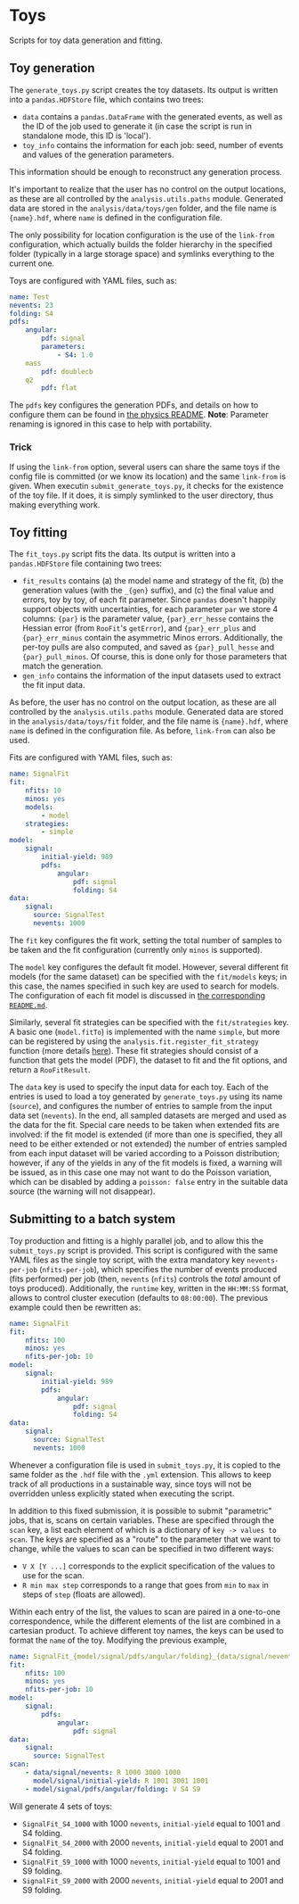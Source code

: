 Toys
====

Scripts for toy data generation and fitting.


Toy generation
--------------

The `generate_toys.py` script creates the toy datasets.
Its output is written into a `pandas.HDFStore` file, which contains two trees:

  - `data` contains a `pandas.DataFrame` with the generated events, as well as the ID of the job used to generate it (in case the script is run in standalone mode, this ID is 'local').
  - `toy_info` contains the information for each job: seed, number of events and values of the generation parameters.

This information should be enough to reconstruct any generation process. 

It's important to realize that the user has no control on the output locations, as these are all controlled by the `analysis.utils.paths` module.
Generated data are stored in the `analysis/data/toys/gen` folder, and the file name is `{name}.hdf`, where `name` is defined in the configuration file.

The only possibility for location configuration is the use of the `link-from` configuration, which actually builds the folder hierarchy in the specified folder (typically in a large storage space) and symlinks everything to the current one.

Toys are configured with YAML files, such as:

```yaml
name: Test
nevents: 23
folding: S4
pdfs:
    angular:
        pdf: signal
        parameters:
            - S4: 1.0
    mass
        pdf: doublecb
    q2
        pdf: flat
```

The `pdfs` key configures the generation PDFs, and details on how to configure them can be found in [the physics README](../physics/README.md).
**Note**: Parameter renaming is ignored in this case to help with portability.


### Trick

If using the `link-from` option, several users can share the same toys if the config file is committed (or we know its location) and the same `link-from` is given.
When executin `submit_generate_toys.py`, it checks for the existence of the toy file.
If it does, it is simply symlinked to the user directory, thus making everything work.


Toy fitting
-----------

The `fit_toys.py` script fits the data.
Its output is written into a `pandas.HDFStore` file containing two trees:

  - `fit_results` contains (a) the model name and strategy of the fit, (b) the generation values (with the `_{gen}` suffix), and (c) the final value and errors, toy by toy, of each fit parameter.
  Since `pandas` doesn't happily support objects with uncertainties, for each parameter `par` we store 4 columns:
  `{par}` is the parameter value, `{par}_err_hesse` contains the Hessian error (from `RooFit`'s `getError`), and `{par}_err_plus` and `{par}_err_minus` contain the asymmetric Minos errors.
  Additionally, the per-toy pulls are also computed, and saved as `{par}_pull_hesse` and `{par}_pull_minos`.
  Of course, this is done only for those parameters that match the generation.
  - `gen_info` contains the information of the input datasets used to extract the fit input data.

As before, the user has no control on the output location, as these are all controlled by the `analysis.utils.paths` module.
Generated data are stored in the `analysis/data/toys/fit` folder, and the file name is `{name}.hdf`, where `name` is defined in the configuration file.
As before, `link-from` can also be used.

Fits are configured with YAML files, such as:

```yaml
name: SignalFit
fit:
    nfits: 10
    minos: yes
    models:
        - model
    strategies:
        - simple
model:
    signal:
        initial-yield: 989
        pdfs:
            angular:
                pdf: signal
                folding: S4
data:
    signal:
      source: SignalTest
      nevents: 1000
```

The `fit` key configures the fit work, setting the total number of samples to be taken and the fit configuration (currently only `minos` is supported).

The `model` key configures the default fit model.
However, several different fit models (for the same dataset) can be specified with the `fit/models` keys;
in this case, the names specified in such key are used to search for models.
The configuration of each fit model is discussed in [the corresponding `README.md`](../fit/README.md).

Similarly, several fit strategies can be specified with the `fit/strategies` key.
A basic one (`model.fitTo`) is implemented with the name `simple`, but more can be registered by using the `analysis.fit.register_fit_strategy` function (more details [here](../fit/README.md)).
These fit strategies should consist of a function that gets the model (PDF), the dataset to fit and the fit options, and return a `RooFitResult`.

The `data` key is used to specify the input data for each toy.
Each of the entries is used to load a toy generated by `generate_toys.py` using its name (`source`), and configures the number of entries to sample from the input data set (`nevents`).
In the end, all sampled datasets are merged and used as the data for the fit.
Special care needs to be taken when extended fits are involved:
if the fit model is extended (if more than one is specified, they all need to be either extended or not extended) the number of entries sampled from each input dataset will be varied according to a Poisson distribution;
however, if any of the yields in any of the fit models is fixed, a warning will be issued, as in this case one may not want to do the Poisson variation, which can be disabled by adding a `poisson: false` entry in the suitable data source (the warning will not disappear).


Submitting to a batch system
----------------------------

Toy production and fitting is a highly parallel job, and to allow this the `submit_toys.py` script is provided.
This script is configured with the same YAML files as the single toy script, with the extra mandatory key `nevents-per-job` (`nfits-per-job`), which specifies the number of events produced (fits performed) per job (then, `nevents` (`nfits`) controls the *total* amount of toys produced).
Additionally, the `runtime` key, written in the `HH:MM:SS` format, allows to control cluster execution (defaults to `08:00:00`).
The previous example could then be rewritten as:

```yaml
name: SignalFit
fit:
    nfits: 100
    minos: yes
    nfits-per-job: 10
model:
    signal:
        initial-yield: 989
        pdfs:
            angular:
                pdf: signal
                folding: S4
data:
    signal:
      source: SignalTest
      nevents: 1000
```

Whenever a configuration file is used in `submit_toys.py`, it is copied to the same folder as the `.hdf` file with the `.yml` extension.
This allows to keep track of all productions in a sustainable way, since toys will not be overridden unless explicitly stated when executing the script.

In addition to this fixed submission, it is possible to submit "parametric" jobs, that is, scans on certain variables.
These are specified through the `scan` key, a list each element of which is a dictionary of `key -> values to scan`.
The keys are specified as a "route" to the parameter that we want to change, while the values to scan can be specified in two different ways:

  - `V X [Y ...]` corresponds to the explicit specification of the values to use for the scan.
  - `R min max step` corresponds to a range that goes from `min` to `max` in steps of `step` (floats are allowed).

Within each entry of the list, the values to scan are paired in a one-to-one correspondence, while the different elements of the list are combined in a cartesian product.
To achieve different toy names, the keys can be used to format the `name` of the toy.
Modifying the previous example,

```yaml
name: SignalFit_{model/signal/pdfs/angular/folding}_{data/signal/nevents}
fit:
    nfits: 100
    minos: yes
    nfits-per-job: 10
model:
    signal:
        pdfs:
            angular:
                pdf: signal
data:
    signal:
      source: SignalTest
scan:
    - data/signal/nevents: R 1000 3000 1000
      model/signal/initial-yield: R 1001 3001 1001
    - model/signal/pdfs/angular/folding: V S4 S9
```

Will generate 4 sets of toys:

  - `SignalFit_S4_1000` with 1000 `nevents`, `initial-yield` equal to 1001 and S4 folding.
  - `SignalFit_S4_2000` with 2000 `nevents`, `initial-yield` equal to 2001 and S4 folding.
  - `SignalFit_S9_1000` with 1000 `nevents`, `initial-yield` equal to 1001 and S9 folding.
  - `SignalFit_S9_2000` with 2000 `nevents`, `initial-yield` equal to 2001 and S9 folding.

